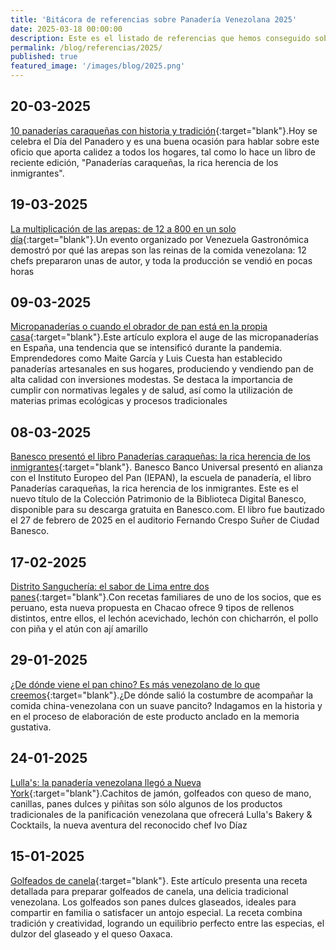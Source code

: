 ```yaml
---
title: 'Bitácora de referencias sobre Panadería Venezolana 2025'
date: 2025-03-18 00:00:00
description: Este es el listado de referencias que hemos conseguido sobre Panadería Venezolana del año 2025.
permalink: /blog/referencias/2025/
published: true
featured_image: '/images/blog/2025.png'
---
```


## 20-03-2025

[10 panaderías caraqueñas con historia y tradición](https://elestimulo.com/bienmesabe/panaderia/2025-03-20/10-panaderias-caraquenas-historia-libro/){:target="blank"}.Hoy se celebra el Día del Panadero y es una buena ocasión para hablar sobre este oficio que aporta calidez a todos los hogares, tal como lo hace un libro de reciente edición, "Panaderías caraqueñas, la rica herencia de los inmigrantes".

## 19-03-2025

[La multiplicación de las arepas: de 12 a 800 en un solo día](https://elestimulo.com/bienmesabe/venezuela-gastronomica/2025-03-19/800-arepas-de-autor/){:target="blank"}.Un evento organizado por Venezuela Gastronómica demostró por qué las arepas son las reinas de la comida venezolana: 12 chefs prepararon unas de autor, y toda la producción se vendió en pocas horas


## 09-03-2025

[Micropanaderías o cuando el obrador de pan está en la propia casa](https://elpais.com/gastronomia/2025-03-09/micropanaderias-o-cuando-el-obrador-de-pan-esta-en-la-propia-casa.html){:target="blank"}.Este artículo explora el auge de las micropanaderías en España, una tendencia que se intensificó durante la pandemia. Emprendedores como Maite García y Luis Cuesta han establecido panaderías artesanales en sus hogares, produciendo y vendiendo pan de alta calidad con inversiones modestas. Se destaca la importancia de cumplir con normativas legales y de salud, así como la utilización de materias primas ecológicas y procesos tradicionales


## 08-03-2025

[Banesco presentó el libro Panaderías caraqueñas: la rica herencia de los inmigrantes](https://www.negociosydestinos.com/2025/03/08/banesco-presento-el-libro-panaderias-caraquenas-la-rica-herencia-de-los-inmigrantes/?utm_source=chatgpt.com){:target="blank"}. Banesco Banco Universal presentó en alianza con el Instituto Europeo del Pan (IEPAN), la escuela de panadería, el libro Panaderías caraqueñas, la rica herencia de los inmigrantes. Este es el nuevo título de la Colección Patrimonio de la Biblioteca Digital Banesco, disponible para su descarga gratuita en Banesco.com. El libro fue bautizado el 27 de febrero de 2025 en el auditorio Fernando Crespo Suñer de Ciudad Banesco. 

## 17-02-2025

[Distrito Sanguchería: el sabor de Lima entre dos panes](https://elestimulo.com/bienmesabe/resena/2025-02-17/distrito-sangucheria-sandwiches-peruanos-chacao/){:target="blank"}.Con recetas familiares de uno de los socios, que es peruano, esta nueva propuesta en Chacao ofrece 9 tipos de rellenos distintos, entre ellos, el lechón acevichado, lechón con chicharrón, el pollo con piña y el atún con ají amarillo

## 29-01-2025
[¿De dónde viene el pan chino? Es más venezolano de lo que creemos](https://elestimulo.com/bienmesabe/venezolanidad/2025-01-29/pan-chino-venezolano-historia-elaboracion/){:target="blank"}.¿De dónde salió la costumbre de acompañar la comida china-venezolana con un suave pancito? Indagamos en la historia y en el proceso de elaboración de este producto anclado en la memoria gustativa.

## 24-01-2025

[Lulla's: la panadería venezolana llegó a Nueva York](https://elestimulo.com/bienmesabe/en-otros-lares/2025-01-24/lullas-panaderia-venezolana-en-nueva-york/){:target="blank"}.Cachitos de jamón, golfeados con queso de mano, canillas, panes dulces y piñitas son sólo algunos de los productos tradicionales de la panificación venezolana que ofrecerá Lulla's Bakery & Cocktails, la nueva aventura del reconocido chef Ivo Díaz

## 15-01-2025

[Golfeados de canela](https://elpais.com/us/proyecto-cocina/2025-01-15/golfeados-de-canela.html){:target="blank"}. Este artículo presenta una receta detallada para preparar golfeados de canela, una delicia tradicional venezolana. Los golfeados son panes dulces glaseados, ideales para compartir en familia o satisfacer un antojo especial. La receta combina tradición y creatividad, logrando un equilibrio perfecto entre las especias, el dulzor del glaseado y el queso Oaxaca. 
